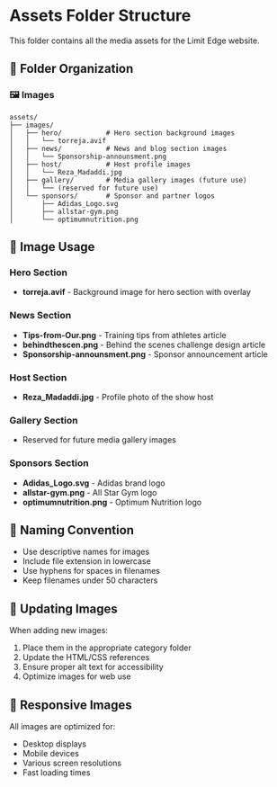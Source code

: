 # Assets Folder Structure

This folder contains all the media assets for the Limit Edge website.

## 📁 Folder Organization

### 🖼️ Images
```
assets/
├── images/
│   ├── hero/           # Hero section background images
│   │   └── torreja.avif
│   ├── news/           # News and blog section images
│   │   └── Sponsorship-announsment.png
│   ├── host/           # Host profile images
│   │   └── Reza_Madaddi.jpg
│   ├── gallery/        # Media gallery images (future use)
│   │   └── (reserved for future use)
│   └── sponsors/       # Sponsor and partner logos
│       ├── Adidas_Logo.svg
│       ├── allstar-gym.png
│       └── optimumnutrition.png
```

## 🎯 Image Usage

### Hero Section
- **torreja.avif** - Background image for hero section with overlay

### News Section
- **Tips-from-Our.png** - Training tips from athletes article
- **behindthescen.png** - Behind the scenes challenge design article
- **Sponsorship-announsment.png** - Sponsor announcement article

### Host Section
- **Reza_Madaddi.jpg** - Profile photo of the show host

### Gallery Section
- Reserved for future media gallery images

### Sponsors Section
- **Adidas_Logo.svg** - Adidas brand logo
- **allstar-gym.png** - All Star Gym logo
- **optimumnutrition.png** - Optimum Nutrition logo

## 📝 Naming Convention

- Use descriptive names for images
- Include file extension in lowercase
- Use hyphens for spaces in filenames
- Keep filenames under 50 characters

## 🔄 Updating Images

When adding new images:
1. Place them in the appropriate category folder
2. Update the HTML/CSS references
3. Ensure proper alt text for accessibility
4. Optimize images for web use

## 📱 Responsive Images

All images are optimized for:
- Desktop displays
- Mobile devices
- Various screen resolutions
- Fast loading times
